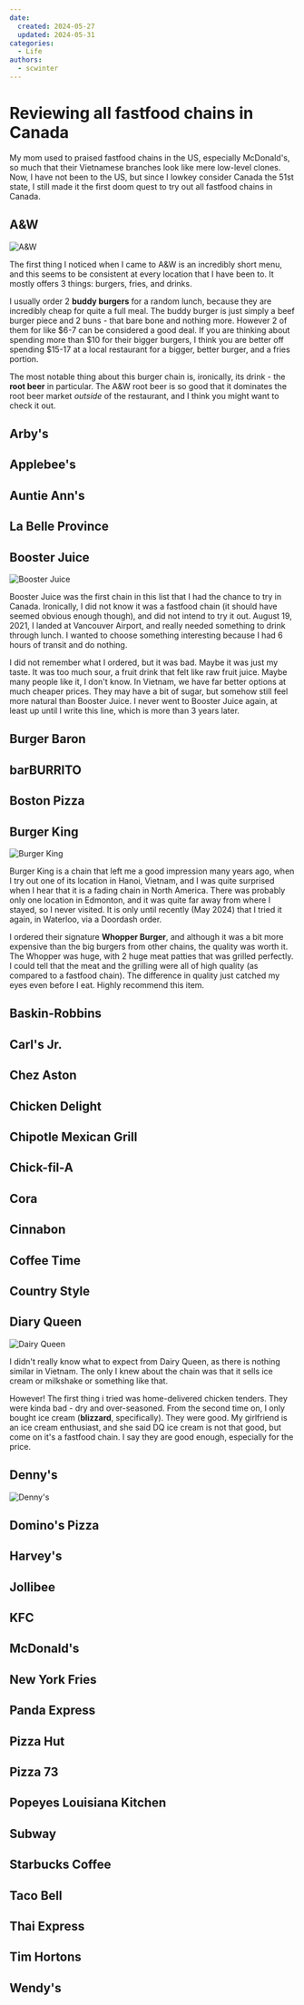 ```yaml
---
date: 
  created: 2024-05-27
  updated: 2024-05-31
categories:
  - Life
authors:
  - scwinter
---
```


# Reviewing all fastfood chains in Canada

My mom used to praised fastfood chains in the US, especially McDonald's, so much that their Vietnamese branches look like mere low-level clones. Now, I have not been to the US, but since I lowkey consider Canada the 51st state, I still made it the first doom quest to try out all fastfood chains in Canada.

<!-- more -->

## A&W

![A&W](../../../assets/fastfood_chains/A&W.png)

The first thing I noticed when I came to A&W is an incredibly short menu, and this seems to be consistent at every location that I have been to. It mostly offers 3 things: burgers, fries, and drinks. 

I usually order 2 **buddy burgers** for a random lunch, because they are incredibly cheap for quite a full meal. The buddy burger is just simply a beef burger piece and 2 buns - that bare bone and nothing more. However 2 of them for like $6-7 can be considered a good deal. If you are thinking about spending more than $10 for their bigger burgers, I think you are better off spending $15-17 at a local restaurant for a bigger, better burger, and a fries portion.

The most notable thing about this burger chain is, ironically, its drink - the **root beer** in particular. The A&W root beer is so good that it dominates the root beer market *outside* of the restaurant, and I think you might want to check it out.

## Arby's

## Applebee's

## Auntie Ann's

## La Belle Province

## Booster Juice

![Booster Juice](../../../assets/fastfood_chains/Booster_Juice.png)

Booster Juice was the first chain in this list that I had the chance to try in Canada. Ironically, I did not know it was a fastfood chain (it should have seemed obvious enough though), and did not intend to try it out. August 19, 2021, I landed at Vancouver Airport, and really needed something to drink through lunch. I wanted to choose something interesting because I had 6 hours of transit and do nothing.

I did not remember what I ordered, but it was bad. Maybe it was just my taste. It was too much sour, a fruit drink that felt like raw fruit juice. Maybe many people like it, I don't know. In Vietnam, we have far better options at much cheaper prices. They may have a bit of sugar, but somehow still feel more natural than Booster Juice. I never went to Booster Juice again, at least up until I write this line, which is more than 3 years later.

## Burger Baron

## barBURRITO

## Boston Pizza

## Burger King

![Burger King](../../../assets/fastfood_chains/Burger_King.png)

Burger King is a chain that left me a good impression many years ago, when I try out one of its location in Hanoi, Vietnam, and I was quite surprised when I hear that it is a fading chain in North America. There was probably only one location in Edmonton, and it was quite far away from where I stayed, so I never visited. It is only until recently (May 2024) that I tried it again, in Waterloo, via a Doordash order.

I ordered their signature **Whopper Burger**, and although it was a bit more expensive than the big burgers from other chains, the quality was worth it. The Whopper was huge, with 2 huge meat patties that was grilled perfectly. I could tell that the meat and the grilling were all of high quality (as compared to a fastfood chain). The difference in quality just catched my eyes even before I eat. Highly recommend this item.

## Baskin-Robbins

## Carl's Jr.

## Chez Aston

## Chicken Delight

## Chipotle Mexican Grill

## Chick-fil-A

## Cora

## Cinnabon

## Coffee Time

## Country Style

## Diary Queen

![Dairy Queen](../../../assets/fastfood_chains/Dairy_Queen.png)

I didn't really know what to expect from Dairy Queen, as there is nothing similar in Vietnam. The only I knew about the chain was that it sells ice cream or milkshake or something like that.

However! The first thing i tried was home-delivered chicken tenders. They were kinda bad - dry and over-seasoned. From the second time on, I only bought ice cream (**blizzard**, specifically). They were good. My girlfriend is an ice cream enthusiast, and she said DQ ice cream is not that good, but come on it's a fastfood chain. I say they are good enough, especially for the price.

## Denny's

![Denny's](../../../assets/fastfood_chains/Dennys.png)

## Domino's Pizza

## Harvey's

## Jollibee

## KFC

## McDonald's

## New York Fries

## Panda Express

## Pizza Hut

## Pizza 73

## Popeyes Louisiana Kitchen

## Subway

## Starbucks Coffee

## Taco Bell

## Thai Express

## Tim Hortons

## Wendy's